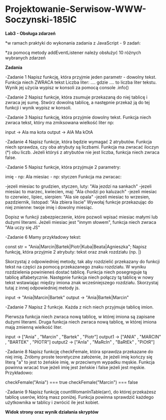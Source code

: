 # Projektowanie-Serwisow-WWW-Soczynski-185IC

**Lab3 - Obsługa zdarzeń**

*w ramach praktyki do wykonania zadania z JavaScript - 9 zadań:

*za pomocą metody addEventListener należy obsłużyć 10 różnych wybranych zdarzeń

**Zadania**

-Zadanie 1
Napisz funkcję, która przyjmie jeden parametr - dowolny tekst.
Funkcja niech ZWRACA tekst Liczba liter: .... gdzie .... to liczba liter tekstu. Wynik jej użycia wypisz w konsoli za pomocą console .info()

-Zadanie 2
Napisz funkcje, która zsumuje przekazaną do niej tablicę i zwraca jej sumę. Stwórz dowolną tablicę, a następnie przekaż ją do tej funkcji i wynik wypisz w konsoli.

-Zadanie 3
Napisz funkcję, która przyjmie dowolny tekst. Funkcja niech zwraca tekst, który ma zmiksowana wielkość liter np:

input -> Ala ma kota
output -> AlA Ma kOtA

-Zadanie 4
Napisz funkcje, która będzie wymagać 2 atrybutów. Funkcja niech sprawdza, czy oba atrybuty są liczbami. Funkcja ma zwracać iloczyn (*) obu liczb. Jeżeli któryś z atrybutów nie jest liczba, funkcja niech zwraca false.

-Zadanie 5
Napisz funkcje, która przyjmuje 2 parametry:

imię - np: Ala
miesiac - np: styczen
Funkcja ma zwracac:

-jezeli miesiac to grudzien, styczen, luty: "Ala jezdzi na sankach"
-jezeli miesiac to marzec, kwiecien, maj: "Ala chodzi po kaluzach"
-jezeli miesiac to czerwiec, lipiec, sierpien: "Ala sie opala"
-jezeli miesiac to wrzesien, pazdziernik, listopad: "Ala zbiera liscie"
Wywołaj funkcje przekazując do niej zmienne: twoje imię i dowolny miesiąc.

Dopisz w funkcji zabezpieczenie, które pozwoli wpisać miesiac małymi lub dużymi literami. Jeżeli miesiac jest "innym słowem", funkcja niech zwraca "Ala uczy się JS"

-Zadanie 6
Mamy przykładowy tekst:

const str = "Ania|Marcin|Bartek|Piotr|Kuba|Beata|Agnieszka";
Napisz funkcję, która przyjmie 2 atrybuty: tekst oraz znak rozdziału (np. |)

Skorzystaj z odpowiedniej metody, tak aby rozdzielić przekazany do funkcji tekst na części za pomocą przekazanego znaku rozdziału. W wyniku rozdzielenia powinieneś dostać tablicę. Funkcja niech posegreguje tą tablicę alfabetycznie. Następnie funkcja niech połączy tą tablicę w nowy tekst wstawiając między imiona znak wcześniejszego rozdziału. Skorzystaj tutaj z innej odpowiedniej metody js.

input -> "Ania|Marcin|Bartek" output -> "Ania|Bartek|Marcin"

-Zadanie 7
Napisz 2 funkcje. Każda z nich niech przyjmuje tablicę imion.

Pierwsza funkcja niech zwraca nową tablicę, w której imiona są zapisane dużymi literami. Druga funkcja niech zwraca nową tablicę, w której imiona mają zmienną wielkość liter.

input -> ["Ania" , "Marcin" , "Bartek" , "Piotr"]
output1 -> ["ANIA" , "MARCIN" , "BARTEK" , "PIOTR"]
output2 -> ["AnIa" , "MaRcIn" , "BaRtEk" , "PiOtR"]

-Zadanie 8
Napisz funkcję checkFemale, która sprawdza przekazane do niej imię. Zróbmy proste teoretyczne założenie, że jeżeli imię kończy się literą "a" to jest to żeńskie imię, w przeciwnym wypadku męskie. Funkcja powinna wracać true jeżeli imię jest żeńskie i false jeżeli jest męskie. Przykładowo:

checkFemale("Ania") === true
checkFemale("Marcin") === false

-Zadanie 9
Napisz funkcję countWomanInTable(arr), do której przekażesz tablicę userów, którą masz poniżej. Funkcja powinna sprawdzić każdego użytkownika w tablicy i zwrócić ile jest kobiet. 


**Widok strony oraz wynik działania skryptów**